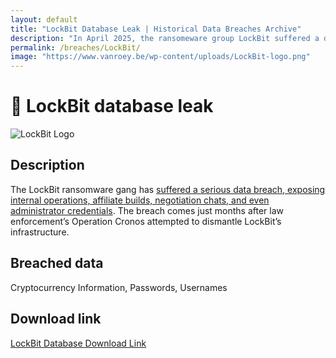 ```yaml
---
layout: default
title: "LockBit Database Leak | Historical Data Breaches Archive"
description: "In April 2025, the ransomeware group LockBit suffered a data breach that exposed around 60k customer records."
permalink: /breaches/LockBit/
image: "https://www.vanroey.be/wp-content/uploads/LockBit-logo.png"
---
```


# 🔐 LockBit database leak

![LockBit Logo](https://www.vanroey.be/wp-content/uploads/LockBit-logo.png)

## Description

The LockBit ransomware gang has <a href="https://redirect.trace.rip/?url=https://the420.in/lockbit-ransomware-breach-exposes-affiliate-data-negotiations/" target="_blank" rel="noopener">suffered a serious data breach, exposing internal operations, affiliate builds, negotiation chats, and even administrator credentials</a>. The breach comes just months after law enforcement’s Operation Cronos attempted to dismantle LockBit’s infrastructure.

## Breached data

Cryptocurrency Information, Passwords, Usernames

## Download link

[LockBit Database Download Link](https://redirect.trace.rip/?url=https://mega.nz/file/QdY1RChY#thSnDNNXDHspBSwzAfVeNqGq2knWAjkDaRsOLSLXp2g)
